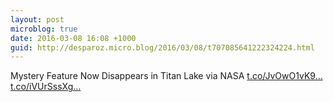 ```yaml
---
layout: post
microblog: true
date: 2016-03-08 16:08 +1000
guid: http://desparoz.micro.blog/2016/03/08/t707085641222324224.html
---
```

Mystery Feature Now Disappears in Titan Lake   via NASA [t.co/JvOwO1vK9...](https://t.co/JvOwO1vK9m) [t.co/iVUrSssXg...](https://t.co/iVUrSssXgb)
